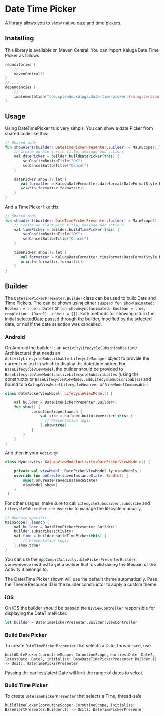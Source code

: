 # Date Time Picker

A library allows you to show native date and time pickers.

## Installing
This library is available on Maven Central. You can import Kaluga Date Time Picker as follows:

```kotlin
repositories {
    // ...
    mavenCentral()
}
// ...
dependencies {
    // ...
    implementation("com.splendo.kaluga:date-time-picker:$kalugaVersion")
}
```

## Usage

Using DateTimePicker ts is very simple. You can show a date Picker from shared code like this:

```kotlin
// Shared code
fun showAlert(builder: DateTimePickerPresenter.Builder) = MainScope().launch {
    // Create an Alert with title, message and actions
    val datePicker = builder.buildDatePicker(this) {
        setConfirmButtonTitle("OK")
        setCancelButtonTitle("Cancel")
    }

    datePicker.show()?.let {
       val formatter = KalugaDateFormatter.dateFormat(DateFormatStyle.Medium)
       println(formatter.format(it))
    }
}
```

And a Time Picker like this:
```kotlin
// Shared code
fun showAlert(builder: DateTimePickerPresenter.Builder) = MainScope().launch {
    // Create an Alert with title, message and actions
    val timePicker = builder.buildTimePicker(this) {
        setConfirmButtonTitle("OK")
        setCancelButtonTitle("Cancel")
    }

    timePicker.show()?.let {
       val formatter = KalugaDateFormatter.timeFormat(DateFormatStyle.Medium)
       println(formatter.format(it))
    }
}
```

## Builder

The `DateTimePickerPresenter.Builder` class can be used to build Date and Time Pickers.
The can be shown using either `suspend fun show(animated: Boolean = true): Date?` or `fun showAsync(animated: Boolean = true, completion: (Date?) -> Unit = {})`.
Both methods for showing return the initial selectedDate passed through the builder, modified by the selected date, or null if the date selection was cancelled.

### Android
On Android the builder is an `ActivityLifecycleSubscribable` (see Architecture) that needs an `ActivityLifecycleSubscribable.LifecycleManager` object to provide the current context in which to display the date/time picker.
For `BaseLifecycleViewModel`, the builder should be provided to `BaseLifecycleViewModel.activeLifecycleSubscribables` (using the constructor or `BaseLifecycleViewModel.addLifecycleSubscribables`) and bound to a `KalugaViewModelLifecycleObserver` or `ViewModelComposable`.

```kotlin
class DatePickerViewModel: LifecycleViewModel() {

    val builder = DateTimePickerPresenter.Builder()
    fun show() {
            coroutineScope.launch {
                val time = builder.buildTimePicker(this) {
                  // Presentation logic
                }.show(true)
            }
        }
    }
}
```

And then in your `Activity`:

```kotlin
class MyActivity: KalugaViewModelActivity<DatePickerViewModel>() {

    private val viewModel: DatePickerViewModel by viewModels()
    override fun onCreate(savedInstanceState: Bundle?) {
        super.onCreate(savedInstanceState)
        viewModel.show()
    }
 }
```

For other usages, make sure to call `LifecycleSubscriber.subscribe` and `LifecycleSubscriber.unsubscribe` to manage the lifecycle manually.

```kotlin
// Android specific
MainScope().launch {
    val builder = DateTimePickerPresenter.Builder()
    builder.subscribe(activity)
    val time = builder.buildTimePicker(this) {
        // Presentation logic
    }.show(true)
}
```

You can use the `AppCompatActivity.datePickerPresenterBuilder` convenience method to get a builder that is valid during the lifespan of the Activity it belongs to.

The Date/Time Picker shown will use the default theme automatically. Pass the Theme Resource ID in the builder constructor to apply a custom theme.

### iOS
On iOS the builder should be passed the `UIViewController` responsible for displaying the DateTimePicker.

```swift
let builder = DateTimePickerPresenter.Builder(viewController)
```

### Build Date Picker
To create `DateTimePickerPresenter` that selects a Date, thread-safe, use.
```
buildDatePicker(coroutineScope: CoroutineScope, earliestDate: Date?, latestDate: Date?, initialize: BaseDateTimePickerPresenter.Builder.() -> Unit): DateTimePickerPresenter
```

Passing the earliest/latest Date will limit the range of dates to select.

### Build Time Picker
To create `DateTimePickerPresenter` that selects a Time, thread-safe
```
buildTimePicker(coroutineScope: CoroutineScope, initialize: BaseAlertPresenter.Builder.() -> Unit): DateTimePickerPresenter
```
